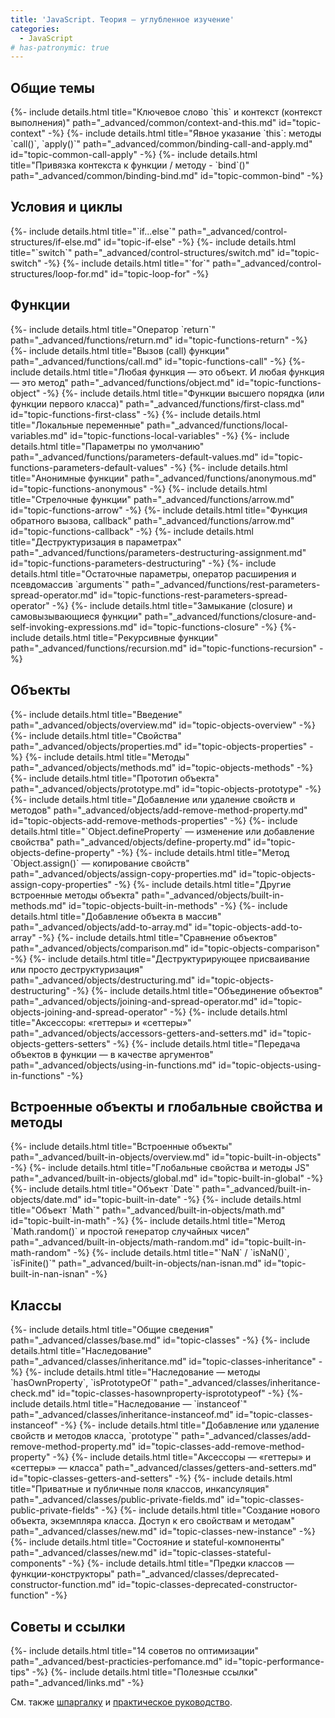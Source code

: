 ```yaml
---
title: 'JavaScript. Теория — углубленное изучение'
categories:
  - JavaScript
# has-patronymic: true
---
```


<section>
  <h2>Общие темы</h2>
  {%- include details.html title="Ключевое слово `this` и контекст (контекст выполнения)" path="_advanced/common/context-and-this.md" id="topic-context" -%}
  {%- include details.html title="Явное указание `this`: методы `call()`, `apply()`" path="_advanced/common/binding-call-and-apply.md" id="topic-common-call-apply" -%}
  {%- include details.html title="Привязка контекста к функции / методу - `bind`()" path="_advanced/common/binding-bind.md" id="topic-common-bind" -%}
</section>

<section>
  <h2>Условия и циклы</h2>
  {%- include details.html title="`if...else`" path="_advanced/control-structures/if-else.md" id="topic-if-else" -%}
  {%- include details.html title="`switch`" path="_advanced/control-structures/switch.md" id="topic-switch" -%}
  {%- include details.html title="`for`" path="_advanced/control-structures/loop-for.md" id="topic-loop-for" -%}
</section>

<section>
  <h2>Функции</h2>
  {%- include details.html title="Оператор `return`" path="_advanced/functions/return.md" id="topic-functions-return" -%}
  {%- include details.html title="Вызов (call) функции" path="_advanced/functions/call.md" id="topic-functions-call" -%}
  {%- include details.html title="Любая функция — это объект. И любая функция — это метод" path="_advanced/functions/object.md" id="topic-functions-object" -%}
  {%- include details.html title="Функции высшего порядка (или функции первого класса)" path="_advanced/functions/first-class.md" id="topic-functions-first-class" -%}
  {%- include details.html title="Локальные переменные" path="_advanced/functions/local-variables.md" id="topic-functions-local-variables" -%}
  {%- include details.html title="Параметры по умолчанию" path="_advanced/functions/parameters-default-values.md" id="topic-functions-parameters-default-values" -%}
  {%- include details.html title="Анонимные функции" path="_advanced/functions/anonymous.md" id="topic-functions-anonymous" -%}
  {%- include details.html title="Стрелочные функции" path="_advanced/functions/arrow.md" id="topic-functions-arrow" -%}
  {%- include details.html title="Функция обратного вызова, callback" path="_advanced/functions/arrow.md" id="topic-functions-callback" -%}
  {%- include details.html title="Деструктуризация в параметрах" path="_advanced/functions/parameters-destructuring-assignment.md" id="topic-functions-parameters-destructuring" -%}
  {%- include details.html title="Остаточные параметры, оператор расширения и псевдомассив `arguments`" path="_advanced/functions/rest-parameters-spread-operator.md" id="topic-functions-rest-parameters-spread-operator" -%}
  {%- include details.html title="Замыкание (closure) и самовызывающиеся функции" path="_advanced/functions/closure-and-self-invoking-expressions.md" id="topic-functions-closure" -%}
  {%- include details.html title="Рекурсивные функции" path="_advanced/functions/recursion.md" id="topic-functions-recursion" -%}
</section>

<section>
  <h2>Объекты</h2>
  {%- include details.html title="Введение" path="_advanced/objects/overview.md" id="topic-objects-overview" -%}
  {%- include details.html title="Свойства" path="_advanced/objects/properties.md" id="topic-objects-properties" -%}
  {%- include details.html title="Методы" path="_advanced/objects/methods.md" id="topic-objects-methods" -%}
  {%- include details.html title="Прототип объекта" path="_advanced/objects/prototype.md" id="topic-objects-prototype" -%}
  {%- include details.html title="Добавление или удаление свойств и методов" path="_advanced/objects/add-remove-method-property.md" id="topic-objects-add-remove-methods-properties" -%}
  {%- include details.html title="`Object.defineProperty` — изменение или добавление свойства" path="_advanced/objects/define-property.md" id="topic-objects-define-property" -%}
  {%- include details.html title="Метод `Object.assign()` — копирование свойств" path="_advanced/objects/assign-copy-properties.md" id="topic-objects-assign-copy-properties" -%}
  {%- include details.html title="Другие встроенные методы объекта" path="_advanced/objects/built-in-methods.md" id="topic-objects-built-in-methods" -%}
  {%- include details.html title="Добавление объекта в массив" path="_advanced/objects/add-to-array.md" id="topic-objects-add-to-array" -%}
  {%- include details.html title="Сравнение объектов" path="_advanced/objects/comparison.md" id="topic-objects-comparison" -%}
  {%- include details.html title="Деструктурирующее присваивание или просто деструктуризация" path="_advanced/objects/destructuring.md" id="topic-objects-destructuring" -%}
  {%- include details.html title="Объединение объектов" path="_advanced/objects/joining-and-spread-operator.md" id="topic-objects-joining-and-spread-operator" -%}
  {%- include details.html title="Аксессоры: «геттеры» и «сеттеры»" path="_advanced/objects/accessors-getters-and-setters.md" id="topic-objects-getters-setters" -%}
  {%- include details.html title="Передача объектов в функции — в качестве аргументов" path="_advanced/objects/using-in-functions.md" id="topic-objects-using-in-functions" -%}
</section>

<section>
  <h2>Встроенные объекты и глобальные свойства и методы</h2>
  {%- include details.html title="Встроенные объекты" path="_advanced/built-in-objects/overview.md" id="topic-built-in-objects" -%}
  {%- include details.html title="Глобальные свойства и методы JS" path="_advanced/built-in-objects/global.md" id="topic-built-in-global" -%}
  {%- include details.html title="Объект `Date`" path="_advanced/built-in-objects/date.md" id="topic-built-in-date" -%}
  {%- include details.html title="Объект `Math`" path="_advanced/built-in-objects/math.md" id="topic-built-in-math" -%}
  {%- include details.html title="Метод `Math.random()` и простой генератор случайных чисел" path="_advanced/built-in-objects/math-random.md" id="topic-built-in-math-random" -%}
  {%- include details.html title="`NaN` / `isNaN()`, `isFinite()`" path="_advanced/built-in-objects/nan-isnan.md" id="topic-built-in-nan-isnan" -%}
</section>

<section>
  <h2>Классы</h2>
  {%- include details.html title="Общие сведения" path="_advanced/classes/base.md" id="topic-classes" -%}
  {%- include details.html title="Наследование" path="_advanced/classes/inheritance.md" id="topic-classes-inheritance" -%}
  {%- include details.html title="Наследование — методы `hasOwnProperty`, `isPrototypeOf`" path="_advanced/classes/inheritance-check.md" id="topic-classes-hasownproperty-isprototypeof" -%}
  {%- include details.html title="Наследование — `instanceof`" path="_advanced/classes/inheritance-instanceof.md" id="topic-classes-instanceof" -%}
  {%- include details.html title="Добавление или удаление свойств и методов класса, `prototype`" path="_advanced/classes/add-remove-method-property.md" id="topic-classes-add-remove-method-property" -%}
  {%- include details.html title="Аксессоры — «геттеры» и «сеттеры» — класса" path="_advanced/classes/getters-and-setters.md" id="topic-classes-getters-and-setters" -%}
  {%- include details.html title="Приватные и публичные поля классов, инкапсуляция" path="_advanced/classes/public-private-fields.md" id="topic-classes-public-private-fields" -%}
  {%- include details.html title="Создание нового объекта, экземпляра класса. Доступ к его свойствам и методам" path="_advanced/classes/new.md" id="topic-classes-new-instance" -%}
  {%- include details.html title="Состояние и stateful-компоненты" path="_advanced/classes/new.md" id="topic-classes-stateful-components" -%}
  {%- include details.html title="Предки классов — функции-конструкторы" path="_advanced/classes/deprecated-constructor-function.md" id="topic-classes-deprecated-constructor-function" -%}
</section>

<section>
  <h2>Советы и ссылки</h2>
  {%- include details.html title="14 советов по оптимизации" path="_advanced/best-practicies-perfomance.md" id="topic-performance-tips" -%}
  {%- include details.html title="Полезные ссылки" path="_advanced/links.md" -%}
</section>

См. также [шпаргалку](/) и [практическое руководство](/js/how-to.html).
